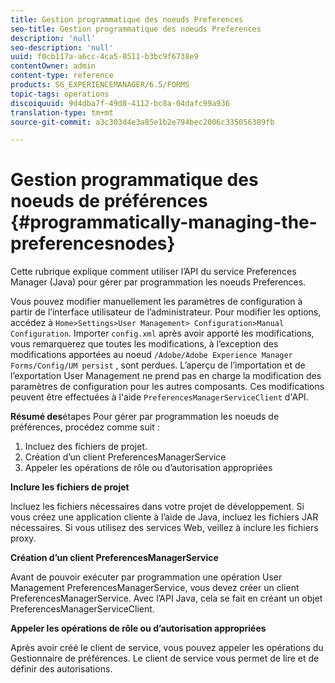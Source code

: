 ```yaml
---
title: Gestion programmatique des noeuds Preferences
seo-title: Gestion programmatique des noeuds Preferences
description: 'null'
seo-description: 'null'
uuid: f0cb117a-a6cc-4ca5-8511-b3bc9f6738e9
contentOwner: admin
content-type: reference
products: SG_EXPERIENCEMANAGER/6.5/FORMS
topic-tags: operations
discoiquuid: 9d4dba7f-49d8-4112-bc8a-04dafc99a936
translation-type: tm+mt
source-git-commit: a3c303d4e3a85e1b2e794bec2006c335056309fb

---
```



# Gestion programmatique des noeuds de préférences {#programmatically-managing-the-preferencesnodes}

Cette rubrique explique comment utiliser l’API du service Preferences Manager (Java) pour gérer par programmation les noeuds Preferences.

Vous pouvez modifier manuellement les paramètres de configuration à partir de l’interface utilisateur de l’administrateur. Pour modifier les options, accédez à `Home>Settings>User Management> Configuration>Manual Configuration`. Importer `config.xml` après avoir apporté les modifications, vous remarquerez que toutes les modifications, à l’exception des modifications apportées au noeud `/Adobe/Adobe Experience Manager Forms/Config/UM persist` , sont perdues. L’aperçu de l’importation et de l’exportation User Management ne prend pas en charge la modification des paramètres de configuration pour les autres composants. Ces modifications peuvent être effectuées à l&#39;aide `PreferencesManagerServiceClient` d&#39;API.

**Résumé des**&#x200B;étapes Pour gérer par programmation les noeuds de préférences, procédez comme suit :

1. Incluez des fichiers de projet.
1. Création d’un client PreferencesManagerService
1. Appeler les opérations de rôle ou d’autorisation appropriées

**Inclure les fichiers de projet**

Incluez les fichiers nécessaires dans votre projet de développement. Si vous créez une application cliente à l’aide de Java, incluez les fichiers JAR nécessaires. Si vous utilisez des services Web, veillez à inclure les fichiers proxy.

**Création d’un client PreferencesManagerService**

Avant de pouvoir exécuter par programmation une opération User Management PreferencesManagerService, vous devez créer un client PreferencesManagerService. Avec l’API Java, cela se fait en créant un objet PreferencesManagerServiceClient.

**Appeler les opérations de rôle ou d’autorisation appropriées**

Après avoir créé le client de service, vous pouvez appeler les opérations du Gestionnaire de préférences. Le client de service vous permet de lire et de définir des autorisations.
